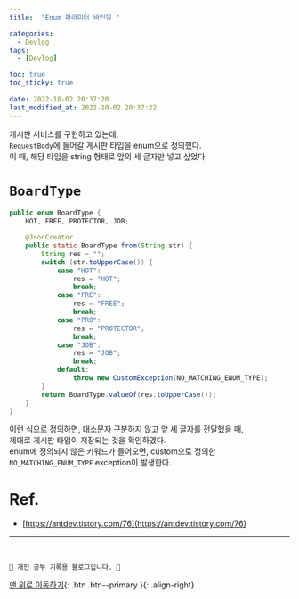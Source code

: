 ```yaml
---
title:  "Enum 파라미터 바인딩 "

categories:
  - Devlog
tags:
  - [Devlog]

toc: true
toc_sticky: true
 
date: 2022-10-02 20:37:20
last_modified_at: 2022-10-02 20:37:22
---
```


게시판 서비스를 구현하고 있는데,<br>
`RequestBody`에 들어갈 게시판 타입을 enum으로 정의했다.<br>
이 때, 해당 타입을 string 형태로 앞의 세 글자만 넣고 싶었다.

# `BoardType`
```java
public enum BoardType {
    HOT, FREE, PROTECTOR, JOB;

    @JsonCreator
    public static BoardType from(String str) {
        String res = "";
        switch (str.toUpperCase()) {
            case "HOT":
                res = "HOT";
                break;
            case "FRE":
                res = "FREE";
                break;
            case "PRO":
                res = "PROTECTOR";
                break;
            case "JOB":
                res = "JOB";
                break;
            default:
                throw new CustomException(NO_MATCHING_ENUM_TYPE);
        }
        return BoardType.valueOf(res.toUpperCase());
    }
}
```

이런 식으로 정의하면, 대소문자 구분하지 않고 앞 세 글자를 전달했을 때,<br>
제대로 게시판 타입이 저장되는 것을 확인하였다.<br>
enum에 정의되지 않은 키워드가 들어오면, custom으로 정의한 `NO_MATCHING_ENUM_TYPE` exception이 발생한다.

# Ref.
- [https://antdev.tistory.com/76](https://antdev.tistory.com/76)




***
<br>


    💛 개인 공부 기록용 블로그입니다. 👻

[맨 위로 이동하기](#){: .btn .btn--primary }{: .align-right}